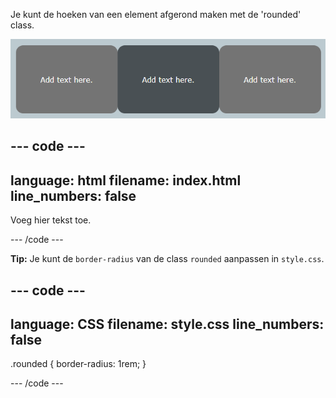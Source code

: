 Je kunt de hoeken van een element afgerond maken met de 'rounded' class.

![Drie tegels op een webpagina, elk met afgeronde hoeken.](images/rounded.PNG)

--- code ---
---
language: html
filename: index.html
line_numbers: false
---

<div class="rounded">
    <p>Voeg hier tekst toe.</p>
</div>

--- /code ---

**Tip:** Je kunt de `border-radius` van de class `rounded` aanpassen in `style.css`.

--- code ---
---
language: CSS
filename: style.css
line_numbers: false
---

.rounded {
  border-radius: 1rem;
}

--- /code ---
